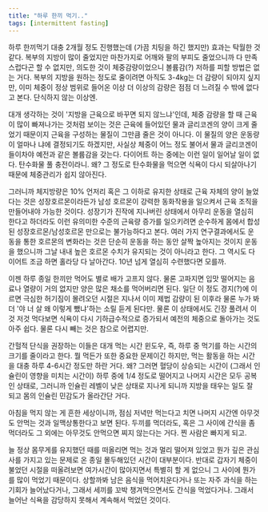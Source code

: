 ```yaml
---
title: "하루 한끼 먹기.."
tags: [intermittent fasting]
---
```


하루 한끼먹기 대충 2개월 정도 진행했는데 (가끔 치팅을 하긴 했지만) 효과는 탁월한 것 같다. 복부의 지방이 많이 줄었지만 마찬가지로 어깨와 팔의 부피도 줄었으니까 다 만족스럽다곤 할 수 없지만, 의도한 것이 체중감량이었으니 볼륨감(?) 저하를 피할 방법은 없는 거다. 복부의 지방을 원하는 정도로 줄이려면 아직도 3-4kg는 더 감량이 되야지 싶지만, 이미 체중이 정상 범위로 들어온 이상 더 이상의 감량은 점점 더 느려질 수 밖에 없다고 본다. 단식하지 않는 이상엔. 

대개 생각하는 것이 '지방을 근육으로 바꾸면 되지 않느냐'인데, 체중 감량을 할 때 근육이 많이 빠져나가는 것처럼 보이는 것은 근육에 들어있던 물과 글리코겐의 양이 크게 줄었기 때문이지 근육을 구성하는 물질이 그만큼 줄은 것이 아니다. 이 물질의 양은 운동량이 얼마나 냐에 결정되기도 하겠지만, 사실상 체중이 어느 정도 불어서 물과 글리코겐이 들이차야 예전과 같은 볼륨감을 갖는다. 다이어트 하는 중에는 이런 일이 일어날 일이 없다. 탄수화물 풀 충전이라니. 왜? 그 정도로 탄수화물을 먹으면 식욕이 다시 되살아나기 때문에 체중관리가 쉽지 않아진다. 

그러니까 체지방량은 10% 언저리 혹은 그 이하로 유지한 상태로 근육 자체의 양이 늘었다는 것은 성장호르몬이라든가 남성 호르몬이 강력한 동화작용을 일으켜서 근육 조직을 만들어내야 가능한 것이다. 성장기가 진작에 지나버린 상태에서 아무리 운동을 열심히 한다고 하더라도 이런 유의미한 수준의 근육량 증가를 일으키려면 순수하게 몸에서 합성된 성장호르몬/남성호르몬 만으로는 불가능하다고 본다. 여러 가지 연구결과에서도 운동을 통한 호르몬의 변화라는 것은 단순히 운동을 하는 동안 살짝 높아지는 것이지 운동을 했으니까 그날 내내 높은 호르몬 수치가 유지되는 것이 아니라고 한다. 그 역시도 다이어트 조금 하면 홀라당 다 날아간다. 10년 넘게 열심히 수련했다면 모를까.

이젠 하루 종일 한끼만 먹어도 별로 배가 고프지 않다. 물론 고파지면 입맛 떨어지는 음료나 열량이 거의 없지만 양은 많은 채소를 먹어버리면 된다. 일단 이 정도 경지(?)에 이르면 극심한 허기짐이 몰려오던 시절은 지나서 이미 제법 감량이 된 이후라 물론 누가 봐더 '야 너 살 왜 이렇게 뺐냐'하는 소릴 듣게 된다만. 물론 이 상태에서도 긴장 풀려서 이것 저것 먹다보면 식욕이 다시 기하급수적으로 증가되서 예전의 체중으로 돌아가는 것도 아주 쉽다. 물론 다시 빼는 것은 참으로 어렵지만.

간헐적 단식을 권장하는 이들은 대개 먹는 시간 윈도우, 즉, 하루 중 먹기를 하는 시간의 크기를 줄이라고 한다. 뭘 먹든가 또한 중요한 문제이긴 하지만, 먹는 활동을 하는 시간을 대충 하루 4-6시간 정도만 하란 거다. 왜? 그러면 혈당이 상승되는 시간이 (그래서 인슐린이 영향을 미치는 시간이) 하루 중에 1/4 정도로 떨어지고 나머지 시간은 모두 공복인 상태로, 그러니까 인슐린 레벨이 낮은 상태로 지나게 되니까 지방을 태우는 일도 잘 되고 몸의 인슐린 민감도가 올라간단 거다.

아침을 먹지 않는 게 흔한 세상이니까, 점심 저녁만 먹는다고 치면 나머지 시간엔 아무것도 안먹는 것과 일맥상통한다고 보면 된다. 두끼를 먹더라도, 혹은 그 사이에 간식을 좀 먹더라도 그 외에는 아무것도 안먹으면 찌지 않는다는 거다. 찐 사람은 빠지게 되고. 

늘 정상 몸무게를 유지했던 때를 떠올리면 먹는 것과 멀리 떨어져 있었고 뭔가 깊은 관심사를 가지고 있는 문제로 온 종일 몰두해있던 시간이 대부분이다. 반대로 갑자기 체중이 불었던 시절을 떠올려보면 여가시간이 많아지면서 특별히 할 게 없으니 그 사이에 뭔가를 많이 먹었기 때문이다. 상할까봐 남은 음식을 먹어치운다거나 또는 자주 과식을 하는 기회가 늘어났다거나, 그래서 세끼를 꼬박 챙겨먹으면서도 간식을 먹었다거나. 그래서 늘어난 식욕을 감당하지 못해서 계속해서 먹었던 것이다.


